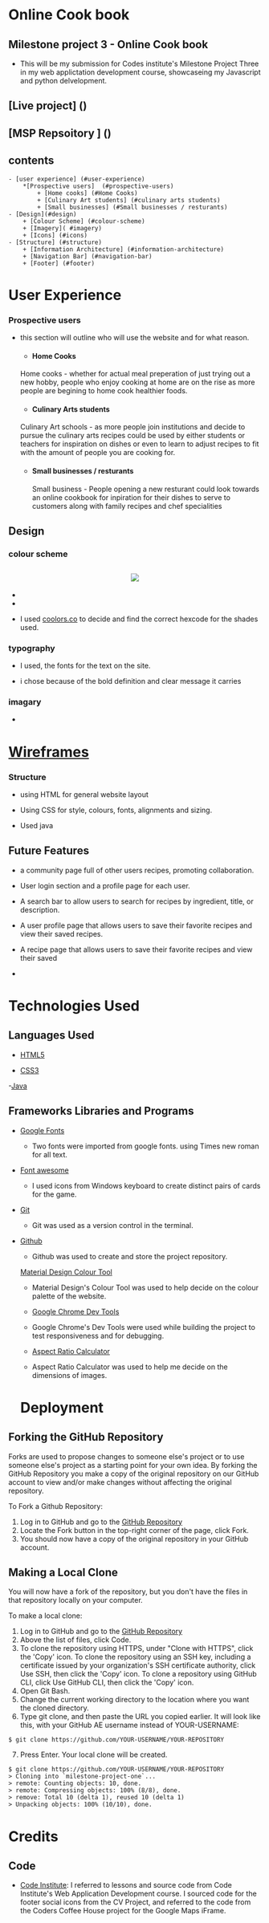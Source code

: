 # Online Cook book
## Milestone project 3 - Online Cook book

* This will be my submission for Codes institute's Milestone Project Three in my web applictation development course, showcaseing my Javascript and python  delvelopment.

## [Live project] ()

## [MSP Repsoitory ] ()

## contents 
    - [user experience] (#user-experience) 
        *[Prospective users]  (#prospective-users)
            + [Home cooks] (#Home Cooks)
            + [Culinary Art students] (#culinary arts students)
            + [Small businesses] (#Small businesses / resturants)
    - [Design](#design)
        + [Colour Scheme] (#colour-scheme)
        + [Imagery]( #imagery)
        + [Icons] (#icons)
    - [Structure] (#structure)
        + [Information Architecture] (#information-architecture)
        + [Navigation Bar] (#navigation-bar)
        + [Footer] (#footer) 
# User Experience

### Prospective users

* this section will outline who will use the website and for what reason.

    * #### Home Cooks 
    Home cooks - whether for actual meal preperation of just trying out a new hobby, people who enjoy cooking at home are on the rise as more people are begining to home cook healthier foods.    
    * ####  Culinary Arts students 
     Culinary Art schools - as more people join institutions and decide to pursue the culinary arts recipes could be used by either students or teachers for inspiration on dishes or even to learn to adjust recipes to fit with the amount of people you are cooking for. 
    * #### Small businesses / resturants 
      Small business - People opening a new resturant could look towards an online cookbook for inpiration for their dishes to serve to customers along with family recipes and chef specialities 

## Design

### colour scheme 

<h2 align="center"><img src=assets/ReadMe/colourscheme.png></h2>

- 

- 

- I used [coolors.co](https://coolors.co/5b5b5b-7d7c7a-c9c19f-edf7d2) to decide and find the correct hexcode for the shades used. 

 ### typography

- I used, the fonts for the text on the site. 



- i chose  because of the bold definition and clear message it carries

 ### imagary 

- 

# [Wireframes]()


### Structure

- using HTML for general website layout 

- Using CSS for style, colours, fonts, alignments and sizing.

- Used java 

## Future Features

- a community page full of other users recipes, promoting collaboration.

- User login section and a profile page for each user. 

- A search bar to allow users to search for recipes by ingredient, title, or description. 

- A user profile page that allows users to save their favorite recipes and view their saved recipes. 

- A recipe page that allows users to save their favorite recipes and view their saved 

-  

# Technologies Used


## Languages Used

- [HTML5](https://en.wikipedia.org/wiki/HTML5)

- [CSS3](https://en.wikipedia.org/wiki/CSS)

-[Java](https://en.wikipedia.org/wiki/Java_(programming_language))

## Frameworks Libraries and Programs 

- [Google Fonts](https://fonts.google.com/)
  - Two fonts were imported from google fonts. using Times new roman for all text.
  
- [Font awesome](https://fontawesome.com/)
  - I used icons from Windows keyboard to create distinct pairs of cards for the game.

- [Git](https://git-scm.com/)
  - Git was used as a version control in the terminal.

- [Github](https://github.com/)
  - Github was used to create and store the project repository.

  [Material Design Colour Tool](https://material.io/resources/color/#!/?view.left=0&view.right=0)
  - Material Design's Colour Tool was used to help decide on the colour palette of the website.

  - [Google Chrome Dev Tools](https://developer.chrome.com/docs/devtools/)
   - Google Chrome's Dev Tools were used while building the project to test responsiveness and for debugging.

  - [Aspect Ratio Calculator](https://aspectratiocalculator.com)
   - Aspect Ratio Calculator was used to help me decide on the dimensions of images.

  # Deployment


## Forking the GitHub Repository

Forks are used to propose changes to someone else's project or to use someone else's project as a starting point for your own idea. By forking the GitHub Repository you make a copy of the original repository on our GitHub account to view and/or make changes without affecting the original repository.

To Fork a Github Repository:

1. Log in to GitHub and go to the [GitHub Repository](https://github.com/Isabella-Mitchell/milestone-project-one)
2. Locate the Fork button in the top-right corner of the page, click Fork.
3. You should now have a copy of the original repository in your GitHub account.

## Making a Local Clone

You will now have a fork of the repository, but you don't have the files in that repository locally on your computer.

To make a local clone:

1. Log in to GitHub and go to the [GitHub Repository](https://github.com/Isabella-Mitchell/milestone-project-one)
2. Above the list of files, click  Code.
3. To clone the repository using HTTPS, under "Clone with HTTPS", click the 'Copy' icon. To clone the repository using an SSH key, including a certificate issued by your organization's SSH certificate authority, click Use SSH, then click the 'Copy' icon. To clone a repository using GitHub CLI, click Use GitHub CLI, then click the 'Copy' icon.
4. Open Git Bash.
5. Change the current working directory to the location where you want the cloned directory.
6. Type git clone, and then paste the URL you copied earlier. It will look like this, with your GitHub AE username instead of YOUR-USERNAME:

```
$ git clone https://github.com/YOUR-USERNAME/YOUR-REPOSITORY
```

7. Press Enter. Your local clone will be created.

```
$ git clone https://github.com/YOUR-USERNAME/YOUR-REPOSITORY
> Cloning into `milestone-project-one`...
> remote: Counting objects: 10, done.
> remote: Compressing objects: 100% (8/8), done.
> remove: Total 10 (delta 1), reused 10 (delta 1)
> Unpacking objects: 100% (10/10), done.
```

# Credits

## Code
-   [Code Institute](https://codeinstitute.net/): I referred to lessons and source code from Code Institute's Web Application Development course. I sourced code for the footer social icons from the CV Project, and referred to the code from the Coders Coffee House project for the Google Maps iFrame.
